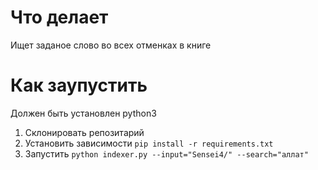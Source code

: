 Что делает
==========
Ищет заданое слово во всех отменках в книге

Как заупустить
==============
Должен быть установлен python3

1. Склонировать репозитарий
2. Установить зависимости
   ``pip install -r requirements.txt``
3. Запустить
    ``python indexer.py --input="Sensei4/" --search="аллат"``
